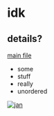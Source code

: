 # idk

## details?

[main file](https://lammerl.github.io/hello-world/index.html)

- some
- stuff
- really
- unordered

[![jan](https://avatars.githubusercontent.com/u/183476994?v=4 "Shiprock, New Mexico by Beau Rogers")]()